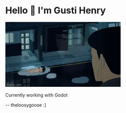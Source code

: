 # Hello 👋 I'm Gusti Henry
![Fish-Boy](me_fr.gif)

Currently working with Godot

-- theloosygoose :]
